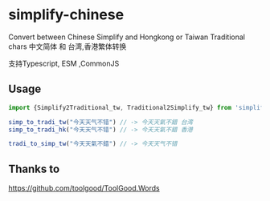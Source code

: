 # simplify-chinese

Convert between Chinese Simplify and Hongkong or Taiwan Traditional chars
中文简体 和 台湾,香港繁体转换

支持Typescript, ESM ,CommonJS

## Usage

```js
import {Simplify2Traditional_tw, Traditional2Simplify_tw} from 'simplify-traditional'

simp_to_tradi_tw("今天天气不错") // -> 今天天氣不錯 台湾
simp_to_tradi_hk("今天天气不错") // -> 今天天氣不錯 香港

tradi_to_simp_tw("今天天氣不錯") // -> 今天天气不错

```

## Thanks to
https://github.com/toolgood/ToolGood.Words

